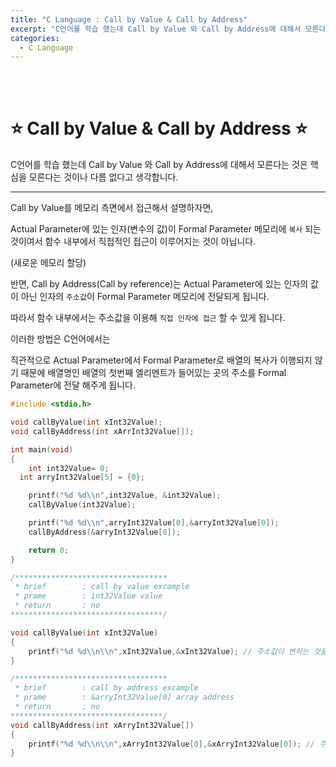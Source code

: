 ```yaml
---
title: "C Language : Call by Value & Call by Address"
excerpt: "C언어를 학습 했는데 Call by Value 와 Call by Address에 대해서 모른다는 것은 핵심을 모른다는 것이나 다름 없다고 생각합니다."
categories:
  - C Language
---
```


<br>

<br>

# ⭐ Call by Value & Call by Address ⭐

C언어를 학습 했는데 Call by Value 와 Call by Address에 대해서 모른다는 것은 핵심을 모른다는 것이나 다름 없다고 생각합니다.

------

Call by Value를 메모리 측면에서 접근해서 설명하자면,

Actual Parameter에 있는 인자(변수의 값)이 Formal Parameter 메모리에 `복사` 되는 것이여서 함수 내부에서 직접적인 접근이 이루어지는 것이 아닙니다.

(새로운 메모리 할당)

반면, Call by Address(Call by reference)는 Actual Parameter에 있는 인자의 값이 아닌 인자의 `주소값`이 Formal Parameter 메모리에 전달되게 됩니다.

따라서 함수 내부에서는 주소값을 이용해 `직접 인자에 접근` 할 수 있게 됩니다.

이러한 방법은 C언어에서는

직관적으로 Actual Parameter에서 Formal Parameter로 배열의 복사가 이행되지 않기 때문에 배열명인 배열의 첫번째 엘리멘트가 들어있는 곳의 주소를 Formal Parameter에 전달 해주게 됩니다.

```c
#include <stdio.h>

void callByValue(int xInt32Value);
void callByAddress(int xArrInt32Value[]);

int main(void)
{
	int int32Value= 0;
  int arryInt32Value[5] = {0};

	printf("%d %d\\n",int32Value, &int32Value);
	callByValue(int32Value);

	printf("%d %d\\n",arryInt32Value[0],&arryInt32Value[0]);
	callByAddress(&arryInt32Value[0]);

	return 0;	
}

/**********************************
 * brief        : call by value excample
 * prame        : int32Value value
 * return       : no
**********************************/

void callByValue(int xInt32Value)
{
	printf("%d %d\\n\\n",xInt32Value,&xInt32Value); // 주소값이 변하는 것을 볼 수 있다.
}

/**********************************
 * brief        : call by address excample
 * prame        : &arryInt32Value[0] array address
 * return       : no
**********************************/
void callByAddress(int xArryInt32Value[])
{
	printf("%d %d\\n\\n",xArryInt32Value[0],&xArryInt32Value[0]); // 주소값이 변하지 않은 것을 볼 수 있다.
}
```

<br>

<br>
